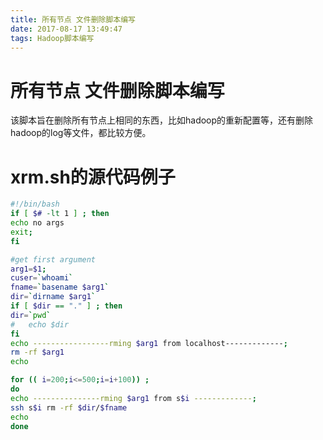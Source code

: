 ```yaml
---
title: 所有节点 文件删除脚本编写
date: 2017-08-17 13:49:47
tags: Hadoop脚本编写
---
```

# 所有节点 文件删除脚本编写
该脚本旨在删除所有节点上相同的东西，比如hadoop的重新配置等，还有删除hadoop的log等文件，都比较方便。
<!--more-->
# xrm.sh的源代码例子
```bash
#!/bin/bash
if [ $# -lt 1 ] ; then
echo no args
exit;
fi

#get first argument
arg1=$1;
cuser=`whoami`
fname=`basename $arg1`
dir=`dirname $arg1`
if [ $dir == "." ] ; then
dir=`pwd`
#	echo $dir
fi
echo -----------------rming $arg1 from localhost-------------;
rm -rf $arg1
echo

for (( i=200;i<=500;i=i+100)) ;
do
echo ---------------rming $arg1 from s$i -------------;
ssh s$i rm -rf $dir/$fname
echo
done
```